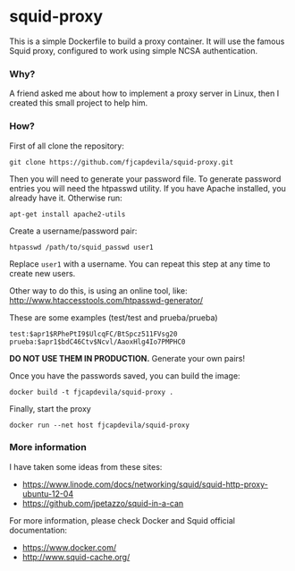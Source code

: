 squid-proxy
===========

This is a simple Dockerfile to build a proxy container. It will use the famous Squid
proxy, configured to work using simple NCSA authentication.

### Why?
A friend asked me about how to implement a proxy server in Linux, then I created this
small project to help him.

### How?

First of all clone the repository:

```
git clone https://github.com/fjcapdevila/squid-proxy.git
```

Then you will need to generate your password file. To generate password entries
you will need the htpasswd utility. If you have Apache installed, you already have it.
Otherwise run:

```
apt-get install apache2-utils
```

Create a username/password pair:

```
htpasswd /path/to/squid_passwd user1
```

Replace ```user1``` with a username. You can repeat this step at any time to create
new users.

Other way to do this, is using an online tool, like:
http://www.htaccesstools.com/htpasswd-generator/

These are some examples (test/test and prueba/prueba)
```
test:$apr1$RPhePtI9$UlcqFC/BtSpcz511FVsg20
prueba:$apr1$bdC46Ctv$Ncvl/AaoxHlg4Io7PMPHC0
```

**DO NOT USE THEM IN PRODUCTION.** Generate your own pairs!

Once you have the passwords saved, you can build the image:
```
docker build -t fjcapdevila/squid-proxy .
```
Finally, start the proxy

```
docker run --net host fjcapdevila/squid-proxy
```

### More information

I have taken some ideas from these sites:

- https://www.linode.com/docs/networking/squid/squid-http-proxy-ubuntu-12-04
- https://github.com/jpetazzo/squid-in-a-can

For more information, please check Docker and Squid official documentation:

- https://www.docker.com/
- http://www.squid-cache.org/